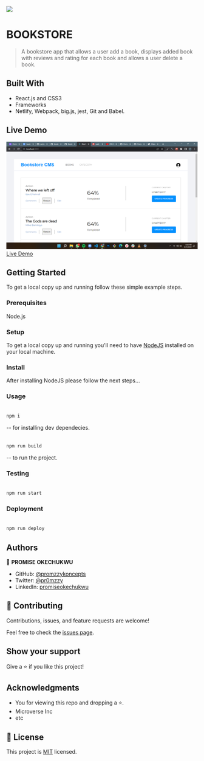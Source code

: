 ![](https://img.shields.io/badge/Microverse-blueviolet)

# BOOKSTORE

> A bookstore app that allows a user add a book, displays added book with reviews and rating for each book and allows a user delete a book.

## Built With

- React.js and CSS3
- Frameworks
- Netlify, Webpack, big.js, jest, Git and Babel.

## Live Demo

<img src="./Screenshot.png"></img>
[Live Demo](https://bookstore-redux.netlify.app/)

## Getting Started

To get a local copy up and running follow these simple example steps.

### Prerequisites

Node.js

### Setup

To get a local copy up and running you'll need to have [NodeJS](https://nodejs.org/en/download/) installed on your local machine.

### Install

After installing NodeJS please follow the next steps...

### Usage

```bash

npm i

```

-- for installing dev dependecies.

```bash

npm run build

```

-- to run the project.

### Testing

```bash

npm run start

```

### Deployment

```bash

npm run deploy

```

## Authors

👤 **PROMISE OKECHUKWU**

- GitHub: [@promzzykoncepts](https://github.com/PromzzyKoncepts)
- Twitter: [@pr0mzzy](https://twitter.com/prOmzzy)
- LinkedIn: [promiseokechukwu](https://linkedin.com/in/promiseokechukwu)

## 🤝 Contributing

Contributions, issues, and feature requests are welcome!

Feel free to check the [issues page](../../issues/).

## Show your support

Give a ⭐️ if you like this project!

## Acknowledgments

- You for viewing this repo and dropping a ⭐️.
- Microverse Inc
- etc

## 📝 License

This project is [MIT](./MIT.md) licensed.
